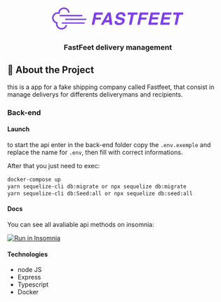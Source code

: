 <h1 align="center">
  <img alt="Fastfeet" title="Fastfeet" src=".github/logo.png" width="300px" />
</h1>

<h3 align="center">
   FastFeet delivery management
</h3>

## :rocket: About the Project

this is a app for a fake shipping company called Fastfeet, that consist in manage deliverys for differents deliverymans and recipients.

### Back-end

#### Launch

to start the api enter in the back-end folder copy the `.env.exemple` and replace the name for `.env`, then fill with correct informations.

After that you just need to exec:

```
docker-compose up
yarn sequelize-cli db:migrate or npx sequelize db:migrate
yarn sequelize-cli db:Seed:all or npx sequelize db:seed:all
```

#### Docs

You can see all avaliable api methods on insomnia:

<a href="https://insomnia.rest/run/?label=Fastfeet-api&uri=https%3A%2F%2Fraw.githubusercontent.com%2Feduardo-baptista%2Ffastfeet%2Fmaster%2FInsomnia_data.json" target="_blank"><img src="https://insomnia.rest/images/run.svg" alt="Run in Insomnia"></a>

#### Technologies

- node JS
- Express
- Typescript
- Docker
